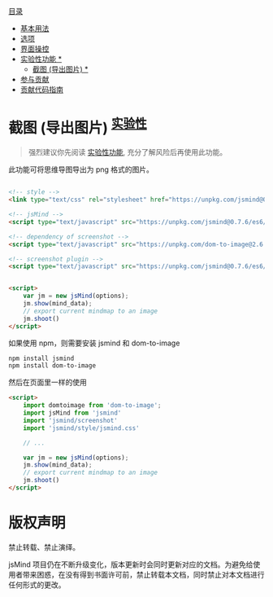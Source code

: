 
[目录](index.md)

* [基本用法](1.usage.md)
* [选项](2.options.md)
* [界面操控](3.operation.md)
* [实验性功能 *](experimental-features.md)
  * [截图 (导出图片) *](plugin-screenshot.md)
* [参与贡献](4.contribution.md)
* [贡献代码指南](5.development.md)


截图 (导出图片) <sup>[实验性](experimental-features.md)</sup>
===

> 强烈建议你先阅读 [实验性功能](experimental-features.md), 充分了解风险后再使用此功能。

此功能可将思维导图导出为 png 格式的图片。

```html

<!-- style -->
<link type="text/css" rel="stylesheet" href="https://unpkg.com/jsmind@0.7.6/style/jsmind.css" />

<!-- jsMind -->
<script type="text/javascript" src="https://unpkg.com/jsmind@0.7.6/es6/jsmind.js"></script>

<!-- dependency of screenshot -->
<script type="text/javascript" src="https://unpkg.com/dom-to-image@2.6.0/dist/dom-to-image.min.js" ></script>

<!-- screenshot plugin -->
<script type="text/javascript" src="https://unpkg.com/jsmind@0.7.6/es6/jsmind.screenshot.js"></script>


<script>
    var jm = new jsMind(options);
    jm.show(mind_data);
    // export current mindmap to an image
    jm.shoot()
</script>

```

如果使用 npm，则需要安装 jsmind 和 dom-to-image

```bash
npm install jsmind
npm install dom-to-image
```

然后在页面里一样的使用

```html
<script>
    import domtoimage from 'dom-to-image';
    import jsMind from 'jsmind'
    import 'jsmind/screenshot'
    import 'jsmind/style/jsmind.css'

    // ...

    var jm = new jsMind(options);
    jm.show(mind_data);
    // export current mindmap to an image
    jm.shoot()
</script>
```

版权声明
===

禁止转载、禁止演绎。

jsMind 项目仍在不断升级变化，版本更新时会同时更新对应的文档。为避免给使用者带来困惑，在没有得到书面许可前，禁止转载本文档，同时禁止对本文档进行任何形式的更改。
